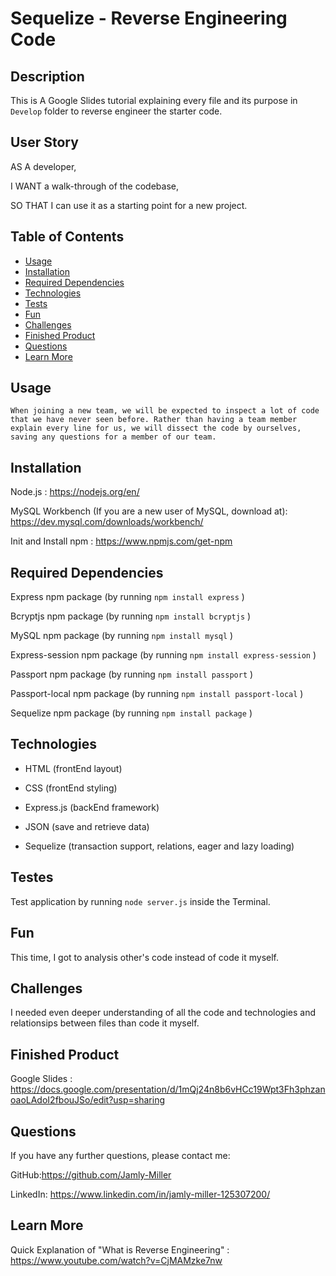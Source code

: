 # Sequelize - Reverse Engineering Code

## Description

This is A Google Slides tutorial explaining every file and its purpose in ``` Develop ``` folder to reverse engineer the starter code. 

## User Story

AS A developer,

I WANT a walk-through of the codebase,

SO THAT I can use it as a starting point for a new project.

 
## Table of Contents


* [Usage](#usage)
* [Installation](#installation)
* [Required Dependencies](#dependencies)
* [Technologies](#technologies)
* [Tests](#tests)
* [Fun](#fun)
* [Challenges](#challenges)
* [Finished Product](#finished-product)
* [Questions](#questions)
* [Learn More](#learn-more)


## Usage

```
When joining a new team, we will be expected to inspect a lot of code that we have never seen before. Rather than having a team member explain every line for us, we will dissect the code by ourselves, saving any questions for a member of our team.

```


## **Installation**

Node.js : https://nodejs.org/en/

MySQL Workbench (If you are a new user of MySQL, download at): https://dev.mysql.com/downloads/workbench/

Init and Install npm : https://www.npmjs.com/get-npm


## **Required Dependencies**

Express npm package (by running ``` npm install express ``` )

Bcryptjs npm package (by running ``` npm install bcryptjs ``` )

MySQL npm package (by running ``` npm install mysql ``` )

Express-session npm package (by running ``` npm install express-session ``` )

Passport npm package (by running ``` npm install passport ``` )

Passport-local npm package (by running ``` npm install passport-local ``` )

Sequelize npm package (by running ``` npm install package ``` )


## Technologies

* HTML (frontEnd layout)

* CSS (frontEnd styling)

* Express.js (backEnd framework)

* JSON (save and retrieve data)

* Sequelize (transaction support, relations, eager and lazy loading)


## Testes

Test application by running ``` node server.js ``` inside the Terminal.


## Fun

This time, I got to analysis other's code instead of code it myself.


##  Challenges

I needed even deeper understanding of all the code and technologies and relationsips between files than code it myself.


## Finished Product

Google Slides : https://docs.google.com/presentation/d/1mQj24n8b6vHCc19Wpt3Fh3phzanoaoLAdoI2fbouJSo/edit?usp=sharing


## Questions

If you have any further questions, please contact me:

GitHub:https://github.com/Jamly-Miller

LinkedIn: https://www.linkedin.com/in/jamly-miller-125307200/


## Learn More

Quick Explanation of "What is Reverse Engineering" : https://www.youtube.com/watch?v=CjMAMzke7nw

